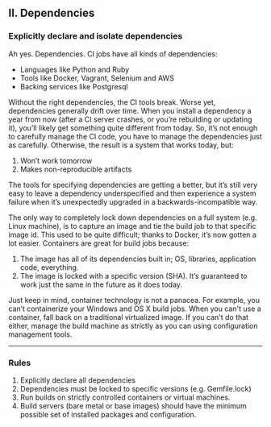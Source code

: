 ## II. Dependencies

### Explicitly declare and isolate dependencies

Ah yes. Dependencies. CI jobs have all kinds of dependencies:

* Languages like Python and Ruby
* Tools like Docker, Vagrant, Selenium and AWS
* Backing services like Postgresql

Without the right dependencies, the CI tools break. Worse yet, dependencies generally drift over time. 
When you install a dependency a year from now (after a CI server crashes, or you’re rebuilding or updating it), 
you’ll likely get something quite different from today. 
So, it’s not enough to carefully manage the CI code, you have to manage the dependencies just as carefully. 
Otherwise, the result is a system that works today, but:

1. Won’t work tomorrow
2. Makes non-reproducible artifacts

The tools for specifying dependencies are getting a better, but it’s still very easy to leave a 
dependency underspecified and then experience a system failure when it’s unexpectedly upgraded in a 
backwards-incompatible way.

The only way to completely lock down dependencies on a full system (e.g. Linux machine), is to capture an image
and tie the build job to that specific image id. 
This used to be quite difficult; thanks to Docker, it’s now gotten a lot easier. 
Containers are great for build jobs because:

1. The image has all of its dependencies built in; OS, libraries, application code, everything. 
2. The image is locked with a specific version (SHA). It’s guaranteed to work just the same in the future as it does today.

Just keep in mind, container technology is not a panacea. 
For example, you can’t containerize your Windows and OS X build jobs. When you can't use a container, 
fall back on a traditional virtualized image. If you can't do that either, manage the build machine as 
strictly as you can using configuration management tools. 

---

### Rules

1. Explicitly declare all dependencies
2. Dependencies must be locked to specific versions (e.g. Gemfile.lock)
3. Run builds on strictly controlled containers or virtual machines.
4. Build servers (bare metal or base images) should have the minimum possible set of installed packages and configuration.